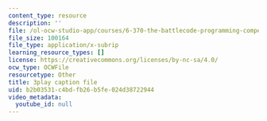 ```yaml
---
content_type: resource
description: ''
file: /ol-ocw-studio-app/courses/6-370-the-battlecode-programming-competition-january-iap-2013/b2b03531c4bdfb26b5fe024d38722944_BLExWo9Empk.srt
file_size: 100164
file_type: application/x-subrip
learning_resource_types: []
license: https://creativecommons.org/licenses/by-nc-sa/4.0/
ocw_type: OCWFile
resourcetype: Other
title: 3play caption file
uid: b2b03531-c4bd-fb26-b5fe-024d38722944
video_metadata:
  youtube_id: null
---
```

